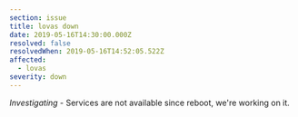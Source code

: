```yaml
---
section: issue
title: lovas down
date: 2019-05-16T14:30:00.000Z
resolved: false
resolvedWhen: 2019-05-16T14:52:05.522Z
affected:
  - lovas
severity: down
---
```

_Investigating_ - Services are not available since reboot, we're working on it.
